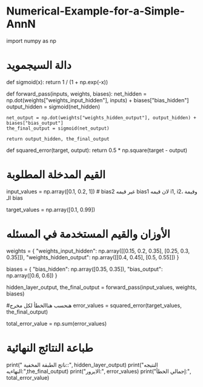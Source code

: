 # Numerical-Example-for-a-Simple-AnnN
import numpy as np

# دالة  السيجمويد
def sigmoid(x):
    return 1 / (1 + np.exp(-x))

def forward_pass(inputs, weights, biases):
    net_hidden = np.dot(weights["weights_input_hidden"], inputs) + biases["bias_hidden"]
    output_hidden = sigmoid(net_hidden)
    
    net_output = np.dot(weights["weights_hidden_output"], output_hidden) + biases["bias_output"]
    the_final_output = sigmoid(net_output)
    
    return output_hidden, the_final_output

def squared_error(target, output):
    return 0.5 * np.square(target - output)

# القيم المدخلة المطلوبة
input_values = np.array([0.1, 0.2, 1])  #  bias2 غير قيمه bias1  لان قيمه i1, i2، وقيمة الـ bias 

target_values = np.array([0.1, 0.99])

# الأوزان والقيم المستخدمة في المسئله
weights = {
    "weights_input_hidden": np.array([[0.15, 0.2, 0.35],
                                       [0.25, 0.3, 0.35]]),
    "weights_hidden_output": np.array([[0.4, 0.45],
                                         [0.5, 0.55]])
}

biases = {
    "bias_hidden": np.array([0.35, 0.35]),
    "bias_output": np.array([0.6, 0.6])
}

hidden_layer_output, the_final_output = forward_pass(input_values, weights, biases)

#هنحسب هناالخطأ لكل مخرج
error_values = squared_error(target_values, the_final_output)

total_error_value = np.sum(error_values)

# طباعة النتائج النهائية
print("  ناتج الطبقة المخفية::", hidden_layer_output)
print("النتيجه النهاءيه:",the_final_output)
print("الايرور:", error_values)
print("إجمالي الخطأ:", total_error_value)
